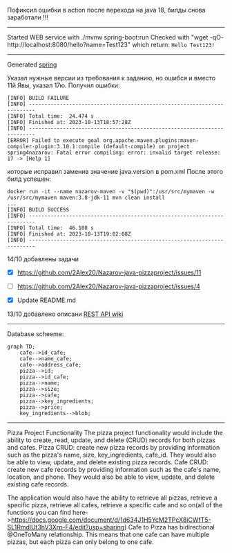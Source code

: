 Пофиксил ошибки в action после перехода на java 18, билды снова заработали !!!

---

Started WEB service with ./mvnw spring-boot:run
Checked with "wget -qO- http://localhost:8080/hello?name=Test123" which return: ```Hello Test123!```

------

Generated [spring](https://start.spring.io/#!type=maven-project&language=java&platformVersion=2.7.16&packaging=jar&jvmVersion=17&groupId=com.example&artifactId=spring4nazarov&name=spring4nazarov&description=Cafe%20backend&packageName=com.example.spring4nazarov&dependencies=web)

Указал нужные версии из требования к заданию, но ошибся и вместо 11й Явы, указал 17ю. Получил ошибки:
```
[INFO] BUILD FAILURE
[INFO] ------------------------------------------------------------------------
[INFO] Total time:  24.474 s
[INFO] Finished at: 2023-10-13T18:57:28Z
[INFO] ------------------------------------------------------------------------
[ERROR] Failed to execute goal org.apache.maven.plugins:maven-compiler-plugin:3.10.1:compile (default-compile) on project spring4nazarov: Fatal error compiling: error: invalid target release: 17 -> [Help 1]
```
которые исправил заменив значение java.version в pom.xml
После этого билд успешен:
```
docker run -it --name nazarov-maven -v "$(pwd)":/usr/src/mymaven -w /usr/src/mymaven maven:3.8-jdk-11 mvn clean install
...
[INFO] BUILD SUCCESS
[INFO] ------------------------------------------------------------------------
[INFO] Total time:  46.108 s
[INFO] Finished at: 2023-10-13T19:02:08Z
[INFO] ------------------------------------------------------------------------
```

14/10 добавлены задачи

- [x] https://github.com/2Alex20/Nazarov-java-pizzaproject/issues/11
- [ ] https://github.com/2Alex20/Nazarov-java-pizzaproject/issues/4
- [x] Update README.md


13/10 добавлено описани [REST API wiki](../../wiki/REST-API-details)

---

Database scheeme:

```mermaid
graph TD;
    cafe-->id_cafe;
    cafe-->name_cafe;
    cafe-->address_cafe;
    pizza-->id;
    pizza-->id_cafe;
    pizza-->name;
    pizza-->size;
    pizza-->cafe;
    pizza-->key_ingredients;
    pizza-->price;
    key_ingredients-->blob;
```

---

Pizza Project Functionality
The pizza project functionality would include the ability to create, read, update, and delete (CRUD) records for both pizzas and cafes. 
Pizza CRUD: create new pizza records by providing information such as the pizza's name, size, key_ingredients, cafe_id. They would also be able to view, update, and delete existing pizza records.
Cafe CRUD:  create new cafe records by providing information such as the cafe's name, location, and phone. They would also be able to view, update, and delete existing cafe records.

The application would also have the ability to retrieve all pizzas, retrieve a specific pizza, retrieve all cafes, retrieve a specific cafe and so on(all of the functions you can find here->https://docs.google.com/document/d/1d634J1H5YcM2TPcX8iCWfT5-SL1RmdlUt3hV3Xrp-F4/edit?usp=sharing)
Cafe to Pizza has bidirectional @OneToMany relationship. This means that one cafe can have multiple pizzas, but each pizza can only belong to one cafe.

